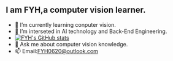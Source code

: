 ## I am FYH,a computer vision learner.
- 🌱 I’m currently learning conputer vision.
- 🔭 I’m interseted in AI technology and Back-End Engineering.
- [![FYH's GitHub stats](https://github-readme-stats.vercel.app/api?username=FYH620&theme=tokyonight)](https://github.com/anuraghazra/github-readme-stats)
- 💬 Ask me about computer vision knowledge.
- 📫 Email:FYH0620@outlook.com

